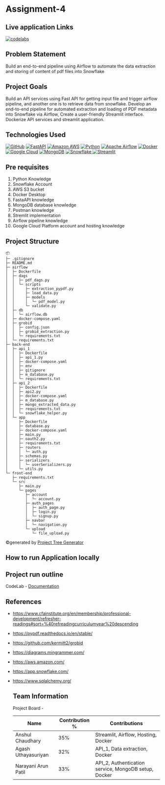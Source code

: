 # Assignment-4

## Live application Links
[![codelabs](https://img.shields.io/badge/codelabs-4285F4?style=for-the-badge&logo=codelabs&logoColor=white)](https://codelabs-preview.appspot.com/?file_id=1YvvKu38ZeIrlWY-Pgls1Gwes7ZaCuarZ1gx1VVb-qKI#0)

## Problem Statement 
Build an end-to-end pipeline using Airflow to automate the data extraction and storing of content of pdf files into Snowflake
 
## Project Goals
Build an API services using Fast API for getting input file and trigger airflow pipeline, and another one is to retrieve data from snowflake.
Develop an end-to-end pipeline for automated extraction and loading of PDF metadata into Snowflake via Airflow, Create a user-friendly Streamlit interface.
Dockerize API services and streamlit application.

## Technologies Used
[![GitHub](https://img.shields.io/badge/GitHub-100000?style=for-the-badge&logo=github&logoColor=white)](https://github.com/)
[![FastAPI](https://img.shields.io/badge/fastapi-109989?style=for-the-badge&logo=FASTAPI&logoColor=white)](https://fastapi.tiangolo.com/)
[![Amazon AWS](https://img.shields.io/badge/Amazon_AWS-FF9900?style=for-the-badge&logo=amazonaws&logoColor=white)](https://aws.amazon.com/)
[![Python](https://img.shields.io/badge/Python-FFD43B?style=for-the-badge&logo=python&logoColor=blue)](https://www.python.org/)
[![Apache Airflow](https://img.shields.io/badge/Airflow-017CEE?style=for-the-badge&logo=Apache%20Airflow&logoColor=white)](https://airflow.apache.org/)
[![Docker](https://img.shields.io/badge/Docker-%232496ED?style=for-the-badge&logo=Docker&color=blue&logoColor=white)](https://www.docker.com)
[![Google Cloud](https://img.shields.io/badge/Google_Cloud-%234285F4.svg?style=for-the-badge&logo=google-cloud&logoColor=white)](https://cloud.google.com)
[![MongoDB](https://img.shields.io/badge/MongoDB-%234169E1?style=for-the-badge&logo=MongoDB&logoColor=%234169E1&color=black)](https://www.postgresql.org)
[![Snowflake](https://img.shields.io/badge/snowflake-%234285F4?style=for-the-badge&logo=snowflake&link=https%3A%2F%2Fwww.snowflake.com%2Fen%2F%3F_ga%3D2.41504805.669293969.1706151075-1146686108.1701841103%26_gac%3D1.160808527.1706151104.Cj0KCQiAh8OtBhCQARIsAIkWb68j5NxT6lqmHVbaGdzQYNSz7U0cfRCs-STjxZtgPcZEV-2Vs2-j8HMaAqPsEALw_wcB&logoColor=white)
](https://www.snowflake.com/en/?_ga=2.41504805.669293969.1706151075-1146686108.1701841103&_gac=1.160808527.1706151104.Cj0KCQiAh8OtBhCQARIsAIkWb68j5NxT6lqmHVbaGdzQYNSz7U0cfRCs-STjxZtgPcZEV-2Vs2-j8HMaAqPsEALw_wcB)
[![Streamlit](https://img.shields.io/badge/Streamlit-FF4B4B?style=for-the-badge&logo=Streamlit&logoColor=white)](https://streamlit.io/)

## Pre requisites
1. Python Knowledge
2. Snowflake Account
3. AWS S3 bucket
4. Docker Desktop
5. FastaAPI knowledge
6. MongoDB database knowledge
7. Postman knowledge
8. Stremlit implementation
9. Airflow pipeline knowledge
10. Google Cloud Platform account and hosting knowledge

## Project Structure
```
📦 
├─ .gitignore
├─ README.md
├─ airflow
│  ├─ Dockerfile
│  ├─ dags
│  │  ├─ pdf_dags.py
│  │  └─ scripts
│  │     ├─ extraction_pypdf.py
│  │     ├─ load_data.py
│  │     ├─ models
│  │     │  └─ pdf_model.py
│  │     └─ validate.py
│  ├─ db
│  │  └─ airflow.db
│  ├─ docker-compose.yaml
│  ├─ grobid
│  │  ├─ config.json
│  │  ├─ grobid_extraction.py
│  │  └─ requirements.txt
│  └─ requirements.txt
├─ back-end
│  ├─ api_1
│  │  ├─ Dockerfile
│  │  ├─ api_1.py
│  │  ├─ docker-compose.yaml
│  │  ├─ env
│  │  ├─ gitignore
│  │  ├─ m_database.py
│  │  └─ requirements.txt
│  ├─ api_2
│  │  ├─ Dockerfile
│  │  ├─ api2.py
│  │  ├─ docker-compose.yaml
│  │  ├─ m_database.py
│  │  ├─ mongo_extracted_data.py
│  │  ├─ requirements.txt
│  │  └─ snowflake_helper.py
│  └─ app
│     ├─ Dockerfile
│     ├─ database.py
│     ├─ docker-compose.yaml
│     ├─ main.py
│     ├─ oauth2.py
│     ├─ requirements.txt
│     ├─ routers
│     │  └─ auth.py
│     ├─ schemas.py
│     ├─ serializers
│     │  └─ userSerializers.py
│     └─ utils.py
└─ front-end
   ├─ requirements.txt
   └─ src
      ├─ main.py
      └─ pages
         ├─ account
         │  └─ account.py
         ├─ auth_pages
         │  ├─ auth_page.py
         │  ├─ login.py
         │  └─ signup.py
         ├─ navbar
         │  └─ navigation.py
         └─ upload
            └─ file_upload.py
```
©generated by [Project Tree Generator](https://woochanleee.github.io/project-tree-generator)

## How to run Application locally 

## Project run outline

CodeLab - [Documentation](https://docs.google.com/document/d/1YvvKu38ZeIrlWY-Pgls1Gwes7ZaCuarZ1gx1VVb-qKI/edit#heading=h.iq9nlyp04yle) 

## References

- https://www.cfainstitute.org/en/membership/professional-development/refresher-readings#sort=%40refreadingcurriculumyear%20descending
- https://pypdf.readthedocs.io/en/stable/
- https://github.com/kermitt2/grobid
- https://diagrams.mingrammer.com/
- https://aws.amazon.com/
- https://app.snowflake.com/
- https://www.sqlalchemy.org/


  ## Team Information 
  Project Board - 
  
  Name | Contribution %| Contributions |
  --- |--- | --- |
  Anshul Chaudhary  | 35% | Streamlit, Airflow, Hosting, Docker|
  Agash Uthayasuriyan | 32% | API_1, Data extraction, Docker|
  Narayani Arun Patil | 33% | API_2, Authentication service, MongoDB setup, Docker|
